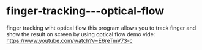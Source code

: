 # finger-tracking---optical-flow
finger tracking wiht optical flow
this program allows you to track finger and show the result on screen by using optical flow 
demo vide: https://www.youtube.com/watch?v=E6reTmV73-c
